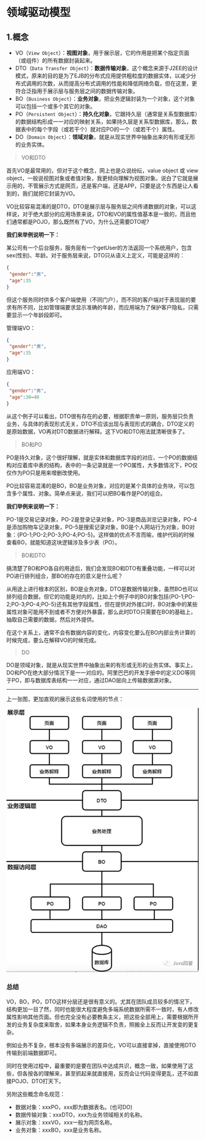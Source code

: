 # 领域驱动模型

## 1.概念

- VO（`View Object`）：**视图对象**，用于展示层，它的作用是把某个指定页面（或组件）的所有数据封装起来。
- DTO（`Data Transfer Object`）：**数据传输对象**，这个概念来源于J2EE的设计模式，原来的目的是为了EJB的分布式应用提供粗粒度的数据实体，以减少分布式调用的次数，从而提高分布式调用的性能和降低网络负载，但在这里，更符合泛指用于展示层与服务层之间的数据传输对象。
- BO（`Business Object`）：**业务对象**，把业务逻辑封装为一个对象，这个对象可以包括一个或多个其它的对象。
- PO（`Persistent Object`）：**持久化对象**，它跟持久层（通常是关系型数据库）的数据结构形成一一对应的映射关系，如果持久层是关系型数据库，那么，数据表中的每个字段（或若干个）就对应PO的一个（或若干个）属性。
- DO（`Domain Object`）：**领域对象**，就是从现实世界中抽象出来的有形或无形的业务实体。

> VO和DTO

首先VO是最常用的，但对于这个概念，网上也是众说纷纭，value object 或 view object，一般说视图对象或者值对象，我更倾向理解为视图对象。说白了它就是展示用的，不管展示方式是网页，还是客户端，还是APP，只要是这个东西是让人看到的，我们就把它封装为VO。

VO比较容易混淆的是DTO，DTO是展示层与服务层之间传递数据的对象，可以这样说，对于绝大部分的应用场景来说，DTO和VO的属性值基本是一致的，而且他们通常都是POJO，那么既然有了VO，为什么还需要DTO呢?

**我们来举例说明一下：**

某公司有一个后台服务，服务层有一个getUser的方法返回一个系统用户，包含sex(性别)、年龄。对于服务层来说，DTO只从语义上定义，可能是这样的：

```json
{
 "gender":"男",
 "age":35
}
```

但这个服务同时供多个客户端使用（不同门户），而不同的客户端对于表现层的要求有所不同，比如管理端要求显示准确的年龄，而应用端为了保护客户隐私，只需要显示一个年龄段即可。

管理端VO：

```json
{
 "gender":"男",
 "age":35
}
```

应用端VO：

```json
{
 "gender":"男",
 "age":30~40
}
```

从这个例子可以看出，DTO很有存在的必要，根据职责单一原则，服务层只负责业务，与具体的表现形式无关，DTO不应该出现与表现形式的耦合，DTO定义的是原始数据，VO再对DTO数据进行解释。这下VO和DTO用法就清晰很多了。

> BO和PO

PO是持久对象，这个很好理解，就是实体和数据库字段的对应，一个PO的数据结构对应着库中表的结构，表中的一条记录就是一个PO属性，大多数情况下，PO仅仅作为PO只是用来增删改使用。

PO比较容易混淆的是BO，BO是业务对象，对应的是某个具体的业务块，可以包含多个属性、对象。简单点来说，我们可以把BO看作是PO的组合。

**我们举例来说明一下：**

PO-1是交易记录对象，PO-2是登录记录对象，PO-3是商品浏览记录对象，PO-4是添加购物车记录对象，PO-5是搜索记录对象，BO是个人网站行为对象，BO对象：{PO-1;PO-2;PO-3;PO-4;PO-5}。这样做的优点不言而喻，维护代码的时候查看BO，就能知道这块逻辑涉及多少表（PO）。

> BO和DTO

搞清楚了BO和PO各自的用途后，我们会发现BO和DTO有重叠功能，一样可以对PO进行排列组合，那BO的存在的意义是什么呢？

从用途上进行根本的区别，BO是业务对象，DTO是数据传输对象，虽然BO也可以排列组合数据，但它的功能是对内的，比如上个例子中的BO对象包括{PO-1;PO-2;PO-3;PO-4;PO-5}还有其他字段属性，但在提供对外接口时，BO对象中的某些属性对象可能用不到或者不方便对外暴露，那么此时DTO只需要在BO的基础上，抽取自己需要的数据，然后对外提供。

在这个关系上，通常不会有数据内容的变化，内容变化要么在BO内部业务计算的时候完成，要么在解释VO的时候完成。

> DO

DO是领域对象，就是从现实世界中抽象出来的有形或无形的业务实体。事实上，DO和PO在绝大部分情况下是一一对应的。阿里巴巴的开发手册中的定义DO等同于PO，即与数据库表结构一一对应，通过DAO层向上传输数据源对象。

---

上一张图，更加直观的展示这些名词使用的节点：

![cilli](assets/cilli.png)

### 总结

VO，BO，PO，DTO这样分层还是很有意义的。尤其在团队成员较多的情况下，结构更加一目了然，同时也能很大程度避免多端系统数据所需不一致时，有人修改属性影响其他页面。但也完全没有必要教条主义，把这些全部用上，需要根据所开发的业务复杂度来取舍，如果本身业务逻辑不负责，照搬全上反而让开发变的更复杂。

例如业务不复杂，根本没有多端展示的差异化，VO可以直接拿掉，直接使用DTO传输到前端数据即可。

同时在使用过程中，最重要的是要在团队中达成共识，概念一致，如果使用了这些，但各按各的理解来，甚至抓起来就直接用，反而会让代码变得更乱，还不如直接POJO、DTO打天下。

另附这些概念命名规范：

- 数据对象：xxxPO，xxx即为数据表名。(也可DO)
- 数据传输对象：xxxDTO，xxx为业务领域相关的名称。
- 展示对象：xxxVO，xxx一般为网页名称。
- 业务对象：xxxBO，xxx是业务名称。